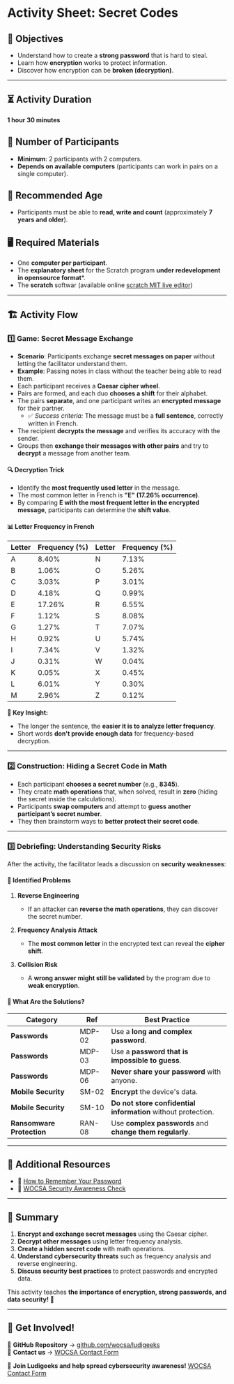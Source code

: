 # Activity Sheet: Secret Codes

## 🎯 Objectives
- Understand how to create a **strong password** that is hard to steal.
- Learn how **encryption** works to protect information.
- Discover how encryption can be **broken (decryption)**.

---

## ⏳ Activity Duration
**1 hour 30 minutes**

## 👥 Number of Participants
- **Minimum**: 2 participants with 2 computers.  
- **Depends on available computers** (participants can work in pairs on a single computer).  

## 🏫 Recommended Age
- Participants must be able to **read, write and count** (approximately **7 years and older**).

## 🖥️ Required Materials
- One **computer per participant**.
- The **explanatory sheet** for the Scratch program **under redevelopment in opensource format***.
- The **scratch** softwar (available online [scratch MIT live editor](https://scratch.mit.edu/projects/editor/))


---

## 🏗️ Activity Flow

### **1️⃣ Game: Secret Message Exchange**
- **Scenario**: Participants exchange **secret messages on paper** without letting the facilitator understand them.
- **Example**: Passing notes in class without the teacher being able to read them.
- Each participant receives a **Caesar cipher wheel**.
- Pairs are formed, and each duo **chooses a shift** for their alphabet.
- The pairs **separate**, and one participant writes an **encrypted message** for their partner.
  - ✅ *Success criteria:* The message must be a **full sentence**, correctly written in French.
- The recipient **decrypts the message** and verifies its accuracy with the sender.
- Groups then **exchange their messages with other pairs** and try to **decrypt** a message from another team.

#### **🔍 Decryption Trick**
- Identify the **most frequently used letter** in the message.
- The most common letter in French is **"E" (17.26% occurrence)**.
- By comparing **E with the most frequent letter in the encrypted message**, participants can determine the **shift value**.

#### **📊 Letter Frequency in French**
| **Letter** | **Frequency (%)** | **Letter** | **Frequency (%)** |
|-----------|----------------|-----------|----------------|
| A | 8.40% | N | 7.13% |
| B | 1.06% | O | 5.26% |
| C | 3.03% | P | 3.01% |
| D | 4.18% | Q | 0.99% |
| E | 17.26% | R | 6.55% |
| F | 1.12% | S | 8.08% |
| G | 1.27% | T | 7.07% |
| H | 0.92% | U | 5.74% |
| I | 7.34% | V | 1.32% |
| J | 0.31% | W | 0.04% |
| K | 0.05% | X | 0.45% |
| L | 6.01% | Y | 0.30% |
| M | 2.96% | Z | 0.12% |

**🔹 Key Insight:**  
- The longer the sentence, the **easier it is to analyze letter frequency**.
- Short words **don't provide enough data** for frequency-based decryption.

---

### **2️⃣ Construction: Hiding a Secret Code in Math**
- Each participant **chooses a secret number** (e.g., **8345**).
- They create **math operations** that, when solved, result in **zero** (hiding the secret inside the calculations).
- Participants **swap computers** and attempt to **guess another participant’s secret number**.
- They then brainstorm ways to **better protect their secret code**.

---

### **3️⃣ Debriefing: Understanding Security Risks**
After the activity, the facilitator leads a discussion on **security weaknesses**:

#### **🔴 Identified Problems**
1. **Reverse Engineering**  
   - If an attacker can **reverse the math operations**, they can discover the secret number.
  
2. **Frequency Analysis Attack**  
   - The **most common letter** in the encrypted text can reveal the **cipher shift**.

3. **Collision Risk**  
   - A **wrong answer might still be validated** by the program due to **weak encryption**.

#### **🔹 What Are the Solutions?**
| **Category** | **Ref** | **Best Practice** |
|-------------|--------|----------------------|
| **Passwords** | MDP-02 | Use a **long and complex password**. |
| **Passwords** | MDP-03 | Use a **password that is impossible to guess**. |
| **Passwords** | MDP-06 | **Never share your password** with anyone. |
| **Mobile Security** | SM-02 | **Encrypt** the device's data. |
| **Mobile Security** | SM-10 | **Do not store confidential information** without protection. |
| **Ransomware Protection** | RAN-08 | Use **complex passwords** and **change them regularly**. |

---

## 📌 Additional Resources
- 🔗 [How to Remember Your Password](https://fr.wikihow.com/se-souvenir-de-son-mot-de-passe)
- 🔗 [WOCSA Security Awareness Check](https://www.wocsa.org/qcheck.php)

---

## 🔎 Summary
1. **Encrypt and exchange secret messages** using the Caesar cipher.  
2. **Decrypt other messages** using letter frequency analysis.  
3. **Create a hidden secret code** with math operations.  
4. **Understand cybersecurity threats** such as frequency analysis and reverse engineering.  
5. **Discuss security best practices** to protect passwords and encrypted data.  

This activity teaches **the importance of encryption, strong passwords, and data security! 🔐**  

---

## 🎯 Get Involved!

🔗 **GitHub Repository** → [github.com/wocsa/ludigeeks](https://github.com/wocsa/ludigeeks/tree/master/projects/secret_code/)  
📩 **Contact us** → [WOCSA Contact Form](https://www.wocsa.org/pages/contact.php)

🚀 **Join Ludigeeks and help spread cybersecurity awareness!**
[WOCSA Contact Form](https://www.wocsa.org/pages/contact.php)
